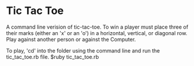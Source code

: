 # Tic Tac Toe

A command line verision of tic-tac-toe. To win a player must place three of their marks (either an 'x' or an 'o') in a horizontal, vertical, or diagonal row. Play against another person or against the Computer.

To play, 'cd' into the folder using the command line and run the tic_tac_toe.rb file. 
	$ruby tic_tac_toe.rb
